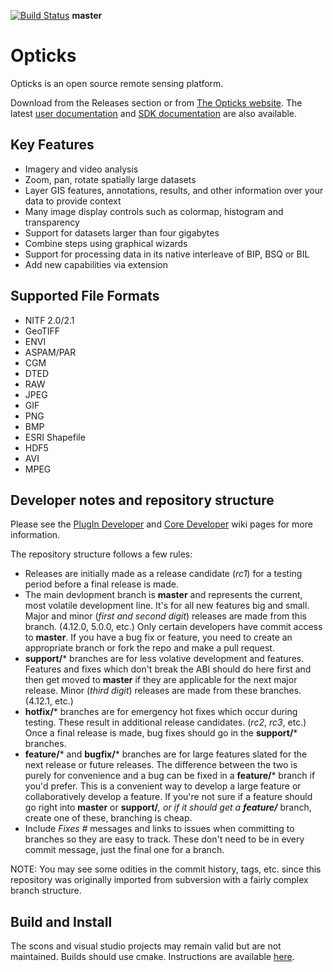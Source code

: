 [![Build Status](https://dev.azure.com/Opticks/Opticks%20CI/_apis/build/status/opticks-org.opticks?branchName=master)](https://dev.azure.com/Opticks/Opticks%20CI/_build/latest?definitionId=1&branchName=master)  __master__

# Opticks
Opticks is an open source remote sensing platform.

Download from the Releases section or from [The Opticks website](https://opticks.org/downloads/opticks/).
The latest [user documentation](https://opticks.org/docs/help/latest/Help/Opticks/) and [SDK documentation](https://opticks.org/docs/sdk/latest/) are also available.

## Key Features
* Imagery and video analysis
* Zoom, pan, rotate spatially large datasets
* Layer GIS features, annotations, results, and other information over your data to provide context
* Many image display controls such as colormap, histogram and transparency
* Support for datasets larger than four gigabytes
* Combine steps using graphical wizards
* Support for processing data in its native interleave of BIP, BSQ or BIL
* Add new capabilities via extension

## Supported File Formats
* NITF 2.0/2.1
* GeoTIFF
* ENVI
* ASPAM/PAR
* CGM
* DTED
* RAW
* JPEG
* GIF
* PNG
* BMP
* ESRI Shapefile
* HDF5
* AVI
* MPEG

## Developer notes and repository structure
Please see the [PlugIn Developer](https://opticks.org/x/CAAY) and [Core Developer](https://opticks.org/x/CgAY) wiki pages for more information.

The repository structure follows a few rules:
- Releases are initially made as a release candidate (_rc1_) for a testing period before a final release is made.
- The main devlopment branch is **master** and represents the current, most volatile development line. It's for all new features big and small. Major and minor (_first and second digit_) releases are made from this branch. (4.12.0, 5.0.0, etc.) Only certain developers have commit access to **master**. If you have a bug fix or feature, you need to create an appropriate branch or fork the repo and make a pull request. 
- **support/*** branches are for less volative development and features. Features and fixes which don't break the ABI should do here first and then get moved to **master** if they are applicable for the next major release. Minor (_third digit_) releases are made from these branches. (4.12.1, etc.)
- **hotfix/*** branches are for emergency hot fixes which occur during testing. These result in additional release candidates. (_rc2_, _rc3_, etc.) Once a final release is made, bug fixes should go in the **support/*** branches.
- **feature/*** and **bugfix/*** branches are for large features slated for the next release or future releases. The difference between the two is purely for convenience and a bug can be fixed in a **feature/*** branch if you'd prefer. This is a convenient way to develop a large feature or collaboratively develop a feature. If you're not sure if a feature should go right into **master** or **support/***, or if it should get a **feature/*** branch, create one of these, branching is cheap.
- Include _Fixes #_ messages and links to issues when committing to branches so they are easy to track. These don't need to be in every commit message, just the final one for a branch.

NOTE: You may see some odities in the commit history, tags, etc. since this repository was originally imported from subversion with a fairly complex branch structure.

## Build and Install
The scons and visual studio projects may remain valid but are not maintained. Builds should use cmake. Instructions are available [here](Code/BUILDING.md).
